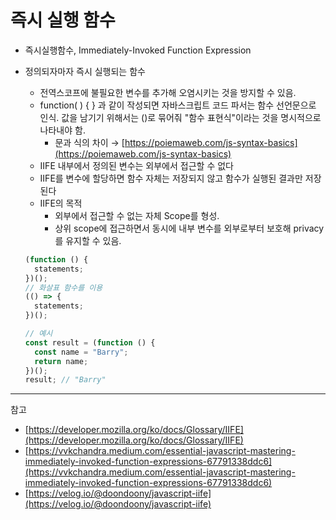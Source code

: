 # 즉시 실행 함수

- 즉시실행함수, Immediately-Invoked Function Expression
- 정의되자마자 즉시 실행되는 함수

  - 전역스코프에 불필요한 변수를 추가해 오염시키는 것을 방지할 수 있음.
  - function( ) { } 과 같이 작성되면 자바스크립트 코드 파서는 함수 선언문으로 인식. 값을 남기기 위해서는 ()로 묶어줘 "함수 표현식"이라는 것을 명시적으로 나타내야 함.
    - 문과 식의 차이 → [https://poiemaweb.com/js-syntax-basics](https://poiemaweb.com/js-syntax-basics)
  - IIFE 내부에서 정의된 변수는 외부에서 접근할 수 없다
  - IIFE를 변수에 할당하면 함수 자체는 저장되지 않고 함수가 실행된 결과만 저장된다
  - IIFE의 목적
    - 외부에서 접근할 수 없는 자체 Scope를 형성.
    - 상위 scope에 접근하면서 동시에 내부 변수를 외부로부터 보호해 privacy를 유지할 수 있음.

  ```jsx
  (function () {
    statements;
  })();
  // 화살표 함수를 이용
  (() => {
    statements;
  })();

  // 예시
  const result = (function () {
    const name = "Barry";
    return name;
  })();
  result; // "Barry"
  ```

---

참고

- [https://developer.mozilla.org/ko/docs/Glossary/IIFE](https://developer.mozilla.org/ko/docs/Glossary/IIFE)
- [https://vvkchandra.medium.com/essential-javascript-mastering-immediately-invoked-function-expressions-67791338ddc6](https://vvkchandra.medium.com/essential-javascript-mastering-immediately-invoked-function-expressions-67791338ddc6)
- [https://velog.io/@doondoony/javascript-iife](https://velog.io/@doondoony/javascript-iife)
